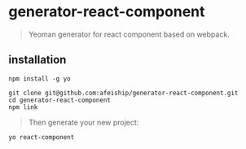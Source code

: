# generator-react-component
> Yeoman generator for react component based on webpack.

## installation
```shell
npm install -g yo

git clone git@github.com:afeiship/generator-react-component.git
cd generator-react-component
npm link
```

> Then generate your new project:

```shell
yo react-component
```
